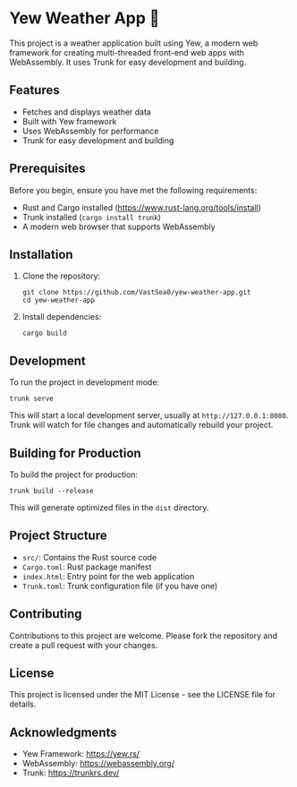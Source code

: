 # Yew Weather App 🦀

This project is a weather application built using Yew, a modern web framework for creating multi-threaded front-end web apps with WebAssembly. It uses Trunk for easy development and building.

## Features

- Fetches and displays weather data
- Built with Yew framework
- Uses WebAssembly for performance
- Trunk for easy development and building

## Prerequisites

Before you begin, ensure you have met the following requirements:

- Rust and Cargo installed (https://www.rust-lang.org/tools/install)
- Trunk installed (`cargo install trunk`)
- A modern web browser that supports WebAssembly

## Installation

1. Clone the repository:
   ```
   git clone https://github.com/VastSea0/yew-weather-app.git
   cd yew-weather-app
   ```

2. Install dependencies:
   ```
   cargo build
   ```

## Development

To run the project in development mode:

```
trunk serve
```

This will start a local development server, usually at `http://127.0.0.1:8080`. Trunk will watch for file changes and automatically rebuild your project.

## Building for Production

To build the project for production:

```
trunk build --release
```

This will generate optimized files in the `dist` directory.

## Project Structure

- `src/`: Contains the Rust source code
- `Cargo.toml`: Rust package manifest
- `index.html`: Entry point for the web application
- `Trunk.toml`: Trunk configuration file (if you have one)

## Contributing

Contributions to this project are welcome. Please fork the repository and create a pull request with your changes.

## License

This project is licensed under the MIT License - see the LICENSE file for details.

## Acknowledgments

- Yew Framework: https://yew.rs/
- WebAssembly: https://webassembly.org/
- Trunk: https://trunkrs.dev/